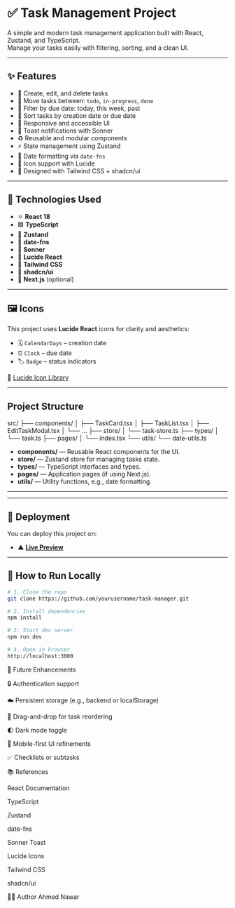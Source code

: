 # ✅ Task Management Project

A simple and modern task management application built with React, Zustand, and TypeScript.  
Manage your tasks easily with filtering, sorting, and a clean UI.

---

## ✨ Features

- 📝 Create, edit, and delete tasks
- 🔁 Move tasks between: `todo`, `in-progress`, `done`
- 📆 Filter by due date: today, this week, past
- 🔽 Sort tasks by creation date or due date
- 📱 Responsive and accessible UI
- 🔔 Toast notifications with Sonner
- ♻️ Reusable and modular components
- ⚡ State management using Zustand
- 📅 Date formatting via `date-fns`
- 🎨 Icon support with Lucide
- 🎯 Designed with Tailwind CSS + shadcn/ui

---

## 🧰 Technologies Used

- ⚛️ **React 18**
- 🟦 **TypeScript**
- 🐻 **Zustand**
- 📆 **date-fns**
- 🔔 **Sonner**
- 🧩 **Lucide React**
- 💨 **Tailwind CSS**
- 🧪 **shadcn/ui**
- 🚀 **Next.js** (optional)

---

## 🖼️ Icons

This project uses **Lucide React** icons for clarity and aesthetics:

- 🗓️ `CalendarDays` – creation date  
- ⏰ `Clock` – due date  
- 🏷️ `Badge` – status indicators  

🔗 [Lucide Icon Library](https://lucide.dev/)

---


## Project Structure

src/
├── components/
│ ├── TaskCard.tsx
│ ├── TaskList.tsx
│ ├── EditTaskModal.tsx
│ └── ...
├── store/
│ └── task-store.ts
├── types/
│ └── task.ts
├── pages/
│ └── index.tsx
└── utils/
└── date-utils.ts


- **components/** — Reusable React components for the UI.
- **store/** — Zustand store for managing tasks state.
- **types/** — TypeScript interfaces and types.
- **pages/** — Application pages (if using Next.js).
- **utils/** — Utility functions, e.g., date formatting.

---


---

## 🚀 Deployment

You can deploy this project on:

- ▲ [**Live Preview**](https://quick-plue.vercel.app/) 



---

## 🧪 How to Run Locally

```bash
# 1. Clone the repo
git clone https://github.com/yourusername/task-manager.git

# 2. Install dependencies
npm install

# 3. Start dev server
npm run dev

# 4. Open in browser
http://localhost:3000
````


🌱 Future Enhancements

🔒 Authentication support

☁️ Persistent storage (e.g., backend or localStorage)

🧲 Drag-and-drop for task reordering

🌓 Dark mode toggle

📱 Mobile-first UI refinements

✅ Checklists or subtasks



📚 References

React Documentation

TypeScript

Zustand

date-fns

Sonner Toast

Lucide Icons

Tailwind CSS

shadcn/ui

👨‍💻 Author
Ahmed Nawar


